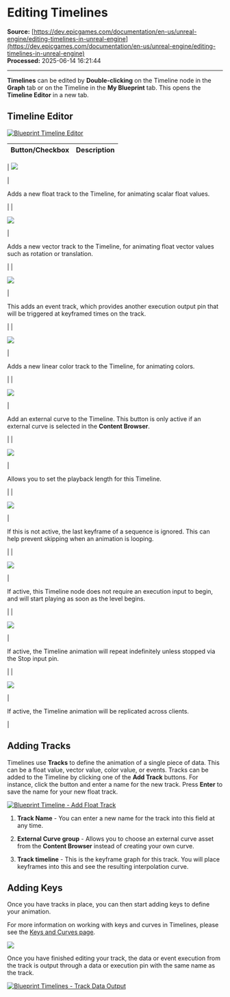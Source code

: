 # Editing Timelines

**Source:** [https://dev.epicgames.com/documentation/en-us/unreal-engine/editing-timelines-in-unreal-engine](https://dev.epicgames.com/documentation/en-us/unreal-engine/editing-timelines-in-unreal-engine)  
**Processed:** 2025-06-14 16:21:44

---

**Timelines** can be edited by **Double-clicking** on the Timeline node in the **Graph** tab or on the Timeline in the **My Blueprint** tab. This opens the **Timeline Editor** in a new tab.

## Timeline Editor

[![Blueprint Timeline Editor](https://dev.epicgames.com/community/api/documentation/image/6e44536d-af86-4aae-a863-afec370143db?resizing_type=fit)](https://dev.epicgames.com/community/api/documentation/image/6e44536d-af86-4aae-a863-afec370143db?resizing_type=fit)

| Button/Checkbox | Description |
| --- | --- |
| 
[![](https://dev.epicgames.com/community/api/documentation/image/279f7f2f-c1a0-4d90-9276-6aab28626c0a?resizing_type=fit)](https://dev.epicgames.com/community/api/documentation/image/279f7f2f-c1a0-4d90-9276-6aab28626c0a?resizing_type=fit)



 | 

Adds a new float track to the Timeline, for animating scalar float values.

 |
| 

[![](https://dev.epicgames.com/community/api/documentation/image/5f011ac8-1520-4384-9a4d-94544b9a6678?resizing_type=fit)](https://dev.epicgames.com/community/api/documentation/image/5f011ac8-1520-4384-9a4d-94544b9a6678?resizing_type=fit)



 | 

Adds a new vector track to the Timeline, for animating float vector values such as rotation or translation.

 |
| 

[![](https://dev.epicgames.com/community/api/documentation/image/49f245a5-3b38-45dc-94fa-3ee4e37a6497?resizing_type=fit)](https://dev.epicgames.com/community/api/documentation/image/49f245a5-3b38-45dc-94fa-3ee4e37a6497?resizing_type=fit)



 | 

This adds an event track, which provides another execution output pin that will be triggered at keyframed times on the track.

 |
| 

[![](https://dev.epicgames.com/community/api/documentation/image/3b598399-a6e9-4116-b1c3-50523accc766?resizing_type=fit)](https://dev.epicgames.com/community/api/documentation/image/3b598399-a6e9-4116-b1c3-50523accc766?resizing_type=fit)



 | 

Adds a new linear color track to the Timeline, for animating colors.

 |
| 

[![](https://dev.epicgames.com/community/api/documentation/image/e64885a5-17d6-411e-bfe3-435c49e8a1d1?resizing_type=fit)](https://dev.epicgames.com/community/api/documentation/image/e64885a5-17d6-411e-bfe3-435c49e8a1d1?resizing_type=fit)



 | 

Add an external curve to the Timeline. This button is only active if an external curve is selected in the **Content Browser**.

 |
| 

[![](https://dev.epicgames.com/community/api/documentation/image/6cf211ad-480c-4aa9-aa0e-f130d204fecb?resizing_type=fit)](https://dev.epicgames.com/community/api/documentation/image/6cf211ad-480c-4aa9-aa0e-f130d204fecb?resizing_type=fit)



 | 

Allows you to set the playback length for this Timeline.

 |
| 

[![](https://dev.epicgames.com/community/api/documentation/image/fd0d2f0b-83ec-4038-9e25-d83f47fe8a27?resizing_type=fit)](https://dev.epicgames.com/community/api/documentation/image/fd0d2f0b-83ec-4038-9e25-d83f47fe8a27?resizing_type=fit)



 | 

If this is not active, the last keyframe of a sequence is ignored. This can help prevent skipping when an animation is looping.

 |
| 

[![](https://dev.epicgames.com/community/api/documentation/image/156f95e2-5812-4236-af95-6d35c5816180?resizing_type=fit)](https://dev.epicgames.com/community/api/documentation/image/156f95e2-5812-4236-af95-6d35c5816180?resizing_type=fit)



 | 

If active, this Timeline node does not require an execution input to begin, and will start playing as soon as the level begins.

 |
| 

[![](https://dev.epicgames.com/community/api/documentation/image/e0c9d797-ac1c-4c1d-8ae6-a5956cf1e88d?resizing_type=fit)](https://dev.epicgames.com/community/api/documentation/image/e0c9d797-ac1c-4c1d-8ae6-a5956cf1e88d?resizing_type=fit)



 | 

If active, the Timeline animation will repeat indefinitely unless stopped via the Stop input pin.

 |
| 

[![](https://dev.epicgames.com/community/api/documentation/image/0233ada8-2774-4e1f-9942-f15a61e0126c?resizing_type=fit)](https://dev.epicgames.com/community/api/documentation/image/0233ada8-2774-4e1f-9942-f15a61e0126c?resizing_type=fit)



 | 

If active, the Timeline animation will be replicated across clients.

 |

## Adding Tracks

Timelines use **Tracks** to define the animation of a single piece of data. This can be a float value, vector value, color value, or events. Tracks can be added to the Timeline by clicking one of the **Add Track** buttons. For instance, click the button and enter a name for the new track. Press **Enter** to save the name for your new float track.

[![Blueprint Timeline - Add Float Track](https://dev.epicgames.com/community/api/documentation/image/02c05d7d-44db-4251-9485-16e852833735?resizing_type=fit)](https://dev.epicgames.com/community/api/documentation/image/02c05d7d-44db-4251-9485-16e852833735?resizing_type=fit)

1.  **Track Name** - You can enter a new name for the track into this field at any time.
    
2.  **External Curve group** - Allows you to choose an external curve asset from the **Content Browser** instead of creating your own curve.
    
3.  **Track timeline** - This is the keyframe graph for this track. You will place keyframes into this and see the resulting interpolation curve.
    

## Adding Keys

Once you have tracks in place, you can then start adding keys to define your animation.

For more information on working with keys and curves in Timelines, please see the [Keys and Curves page](https://dev.epicgames.com/documentation/en-us/unreal-engine/keys-and-curves-in-unreal-engine).

[![](https://dev.epicgames.com/community/api/documentation/image/5fb5d0f7-cb05-4521-b3e3-130c2d62bdb3?resizing_type=fit)](https://dev.epicgames.com/community/api/documentation/image/5fb5d0f7-cb05-4521-b3e3-130c2d62bdb3?resizing_type=fit)

Once you have finished editing your track, the data or event execution from the track is output through a data or execution pin with the same name as the track.

[![Blueprint Timelines - Track Data Output](https://dev.epicgames.com/community/api/documentation/image/9a0884b6-e598-411d-a20e-1044d0d76bc3?resizing_type=fit)](https://dev.epicgames.com/community/api/documentation/image/9a0884b6-e598-411d-a20e-1044d0d76bc3?resizing_type=fit)